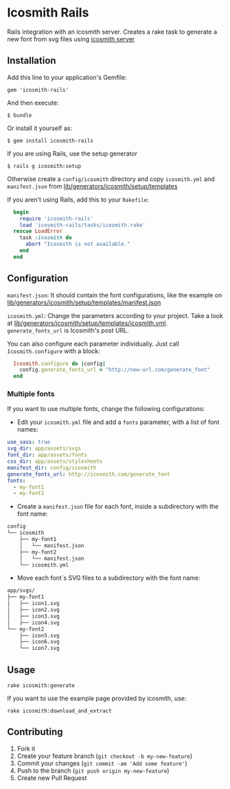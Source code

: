 # Icosmith Rails

Rails integration with an icosmith server.
Creates a rake task to generate a new font from svg files using [icosmith server](https://github.com/tulios/icosmith)

## Installation

Add this line to your application's Gemfile:

    gem 'icosmith-rails'

And then execute:

    $ bundle

Or install it yourself as:

    $ gem install icosmith-rails

If you are using Rails, use the setup generator

    $ rails g icosmith:setup

Otherwise create a `config/icosmith` directory and copy `icosmith.yml` and
`manifest.json` from [lib/generators/icosmith/setup/templates](lib/generators/icosmith/setup/templates)

If you aren't using Rails, add this to your `Rakefile`:

```ruby
  begin
    require 'icosmith-rails'
    load 'icosmith-rails/tasks/icosmith.rake'
  rescue LoadError
    task :icosmith do
      abort "Icosmith is not available."
    end
  end
```

## Configuration

`manifest.json`:
  It should contain the font configurations, like the example on [lib/generators/icosmith/setup/templates/manifest.json](lib/generators/icosmith/setup/templates/manifest.json)

`icosmith.yml`:
  Change the parameters according to your project. Take a look at [lib/generators/icosmith/setup/templates/icosmith.yml](lib/generators/icosmith/setup/templates/icosmith.yml). `generate_fonts_url` is Icosmith's post URL.

You can also configure each parameter individually. Just call `Icosmith.configure` with a block:

```ruby
  Icosmith.configure do |config|
    config.generate_fonts_url = "http://new-url.com/generate_font"
  end
```

### Multiple fonts

If you want to use multiple fonts, change the following configurations:

- Edit your `icosmith.yml` file and add a `fonts` parameter, with a list of font names:

```yml
use_sass: true
svg_dir: app/assets/svgs
font_dir: app/assets/fonts
css_dir: app/assets/stylesheets
manifest_dir: config/icosmith
generate_fonts_url: http://icosmith.com/generate_font
fonts:
  - my-font1
  - my-font2
```

- Create a `manifest.json` file for each font, inside a subdirectory with the font name:

```sh
config
└── icosmith
    ├── my-font1
    │   └── manifest.json
    ├── my-font2
    │   └── manifest.json
    └── icosmith.yml
```

- Move each font`s SVG files to a subdirectory with the font name:

```sh
app/svgs/
├── my-font1
│   ├── icon1.svg
│   ├── icon2.svg
│   ├── icon3.svg
│   ├── icon4.svg
└── my-font2
    ├── icon5.svg
    ├── icon6.svg
    └── icon7.svg
```

## Usage

    rake icosmith:generate

If you want to use the example page provided by icosmith, use:

    rake icosmith:download_and_extract

## Contributing

1. Fork it
2. Create your feature branch (`git checkout -b my-new-feature`)
3. Commit your changes (`git commit -am 'Add some feature'`)
4. Push to the branch (`git push origin my-new-feature`)
5. Create new Pull Request
